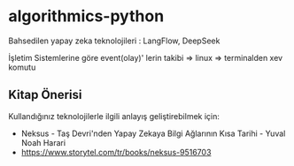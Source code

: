 # algorithmics-python

Bahsedilen yapay zeka teknolojileri : LangFlow, DeepSeek

İşletim Sistemlerine göre event(olay)' lerin takibi => linux => terminalden xev komutu

## Kitap Önerisi
Kullandığınız teknolojilerle ilgili anlayış geliştirebilmek için: 
- Neksus - Taş Devri'nden Yapay Zekaya Bilgi Ağlarının Kısa Tarihi - Yuval Noah Harari
- https://www.storytel.com/tr/books/neksus-9516703
